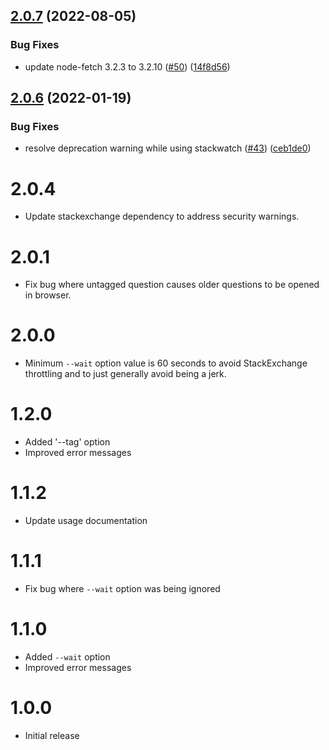 ## [2.0.7](https://github.com/Trott/stackwatch/compare/v2.0.6...v2.0.7) (2022-08-05)


### Bug Fixes

* update node-fetch 3.2.3 to 3.2.10 ([#50](https://github.com/Trott/stackwatch/issues/50)) ([14f8d56](https://github.com/Trott/stackwatch/commit/14f8d56587e948c8a39348ad71abf14fbb9bc4e1))

## [2.0.6](https://github.com/Trott/stackwatch/compare/v2.0.5...v2.0.6) (2022-01-19)


### Bug Fixes

* resolve deprecation warning while using stackwatch ([#43](https://github.com/Trott/stackwatch/issues/43)) ([ceb1de0](https://github.com/Trott/stackwatch/commit/ceb1de0907d940e740a87e34ec0979dd99b760c7))

# 2.0.4

- Update stackexchange dependency to address security warnings.

# 2.0.1

- Fix bug where untagged question causes older questions to be opened in browser.

# 2.0.0

- Minimum `--wait` option value is 60 seconds to avoid StackExchange throttling and to just generally avoid being a jerk.

# 1.2.0

- Added '--tag' option
- Improved error messages

# 1.1.2

- Update usage documentation

# 1.1.1

- Fix bug where `--wait` option was being ignored

# 1.1.0

- Added `--wait` option
- Improved error messages

# 1.0.0

- Initial release

